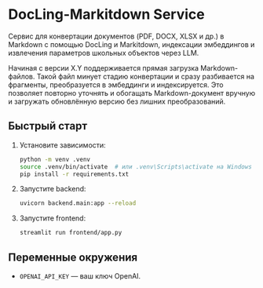 # DocLing-Markitdown Service

Сервис для конвертации документов (PDF, DOCX, XLSX и др.) в Markdown с помощью DocLing и Markitdown, индексации эмбеддингов и извлечения параметров школьных объектов через LLM.

Начиная с версии X.Y поддерживается прямая загрузка Markdown-файлов. Такой файл минует стадию конвертации и сразу разбивается на фрагменты, преобразуется в эмбеддинги и индексируется. Это позволяет повторно уточнять и обогащать Markdown-документ вручную и загружать обновлённую версию без лишних преобразований.

## Быстрый старт

1. Установите зависимости:
   ```bash
   python -m venv .venv
   source .venv/bin/activate  # или .venv\Scripts\activate на Windows
   pip install -r requirements.txt
   ```
2. Запустите backend:
   ```bash
   uvicorn backend.main:app --reload
   ```
3. Запустите frontend:
   ```bash
   streamlit run frontend/app.py
   ```

## Переменные окружения
- `OPENAI_API_KEY` — ваш ключ OpenAI.
